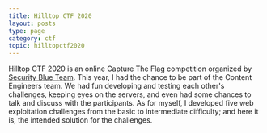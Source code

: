 ```yaml
---
title: Hilltop CTF 2020
layout: posts
type: page
category: ctf
topic: hilltopctf2020
---
```


Hilltop CTF 2020 is an online Capture The Flag competition organized by <a href="https://securityblue.team/">Security Blue Team</a>. This year, I had the chance to be part of the Content Engineers team. We had fun developing and testing each other's challenges, keeping eyes on the servers, and even had some chances to talk and discuss with the participants. As for myself, I developed five web exploitation challenges from the basic to intermediate difficulty; and here it is, the intended solution for the challenges.